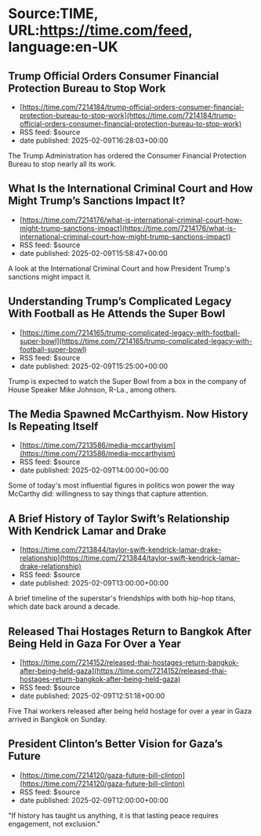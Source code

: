 # Source:TIME, URL:https://time.com/feed, language:en-UK

## Trump Official Orders Consumer Financial Protection Bureau to Stop Work
 - [https://time.com/7214184/trump-official-orders-consumer-financial-protection-bureau-to-stop-work](https://time.com/7214184/trump-official-orders-consumer-financial-protection-bureau-to-stop-work)
 - RSS feed: $source
 - date published: 2025-02-09T16:28:03+00:00

The Trump Administration has ordered the Consumer Financial Protection Bureau to stop nearly all its work.

## What Is the International Criminal Court and How Might Trump’s Sanctions Impact It?
 - [https://time.com/7214176/what-is-international-criminal-court-how-might-trump-sanctions-impact](https://time.com/7214176/what-is-international-criminal-court-how-might-trump-sanctions-impact)
 - RSS feed: $source
 - date published: 2025-02-09T15:58:47+00:00

A look at the International Criminal Court and how President Trump's sanctions might impact it.

## Understanding Trump’s Complicated Legacy With Football as He Attends the Super Bowl
 - [https://time.com/7214165/trump-complicated-legacy-with-football-super-bowl](https://time.com/7214165/trump-complicated-legacy-with-football-super-bowl)
 - RSS feed: $source
 - date published: 2025-02-09T15:25:00+00:00

Trump is expected to watch the Super Bowl from a box in the company of House Speaker Mike Johnson, R-La., among others.

## The Media Spawned McCarthyism. Now History Is Repeating Itself
 - [https://time.com/7213586/media-mccarthyism](https://time.com/7213586/media-mccarthyism)
 - RSS feed: $source
 - date published: 2025-02-09T14:00:00+00:00

Some of today's most influential figures in politics won power the way McCarthy did: willingness to say things that capture attention.

## A Brief History of Taylor Swift’s Relationship With Kendrick Lamar and Drake
 - [https://time.com/7213844/taylor-swift-kendrick-lamar-drake-relationship](https://time.com/7213844/taylor-swift-kendrick-lamar-drake-relationship)
 - RSS feed: $source
 - date published: 2025-02-09T13:00:00+00:00

A brief timeline of the superstar's friendships with both hip-hop titans, which date back around a decade.

## Released Thai Hostages Return to Bangkok After Being Held in Gaza For Over a Year
 - [https://time.com/7214152/released-thai-hostages-return-bangkok-after-being-held-gaza](https://time.com/7214152/released-thai-hostages-return-bangkok-after-being-held-gaza)
 - RSS feed: $source
 - date published: 2025-02-09T12:51:18+00:00

Five Thai workers released after being held hostage for over a year in Gaza arrived in Bangkok on Sunday.

## President Clinton’s Better Vision for Gaza’s Future
 - [https://time.com/7214120/gaza-future-bill-clinton](https://time.com/7214120/gaza-future-bill-clinton)
 - RSS feed: $source
 - date published: 2025-02-09T12:00:00+00:00

"If history has taught us anything, it is that lasting peace requires engagement, not exclusion."

